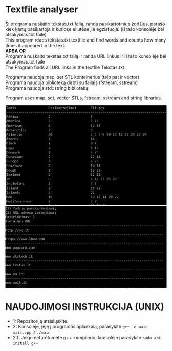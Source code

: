 # Textfile analyser 
Ši programa nuskaito tekstas.txt failą, randa pasikartotinius žodžius, parašo kiek kartų pasikartoja ir kuriose eilutėse jie egzistuoja. (išrašo konsolėje bei atsakymas.txt faile)   
This program reads tekstas.txt textfile and find words and counts how many times it appeared in the text.  
**ARBA**  **OR**  
Programa nuskaito tekstas.txt failą ir randa URL linkus ir išrašo konsolėje bei atsakymas.txt faile  
The Program finds all URL links in the textfile Tekstas.txt  


Programa naudoja map, set STL konteinerius (taip pat ir vector)  
Programa naudoja biblioteką dirbti su failais (fstream, sstream)  
Programa naudoja std::string biblioteką

Program uses map, set, vector STLs, fstream, sstream and string libraries.

![](pirmas.png)
![](antras.png)

# NAUDOJIMOSI INSTRUKCIJA (UNIX) 
- 1: Repozitoriją atsisiųskite.
- 2: Konsolėje, įėję į programos aplankalą, parašykite `g++ -o main main.cpp` ir `./main`
- 2.1: Jeigu neturėtumėte g++ kompilerio, konsolėje parašykite `sudo apt install g++`
